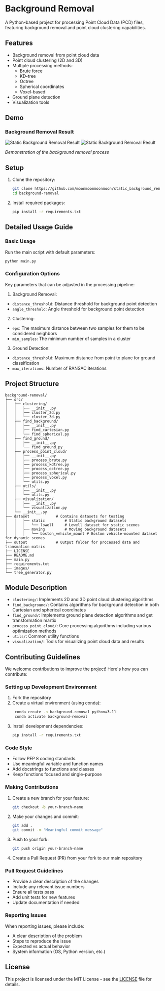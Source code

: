 # Background Removal

A Python-based project for processing Point Cloud Data (PCD) files, featuring background removal and point cloud clustering capabilities.

## Features

- Background removal from point cloud data
- Point cloud clustering (2D and 3D)
- Multiple processing methods:
  - Brute force
  - KD-tree
  - Octree
  - Spherical coordinates
  - Voxel-based
- Ground plane detection
- Visualization tools

## Demo
### Background Removal Result
![Static Background Removal Result](https://github.com/moonmoonmoonmoon/background_removal/blob/main/images/static/Screenshot%20from%202024-11-02%2000-03-58.png)
![Static Background Removal Result](https://github.com/moonmoonmoonmoon/background_removal/blob/main/images/static/Screenshot%20from%202024-11-02%2000-03-51.png)


*Demonstration of the background removal process*

## Setup

1. Clone the repository:
   ```bash
   git clone https://github.com/moonmoonmoonmoon/static_background_removal.git
   cd background-removal
   ```

2. Install required packages:
   ```bash
   pip install -r requirements.txt
   ```

## Detailed Usage Guide

### Basic Usage

Run the main script with default parameters:
```bash
python main.py
```

### Configuration Options

Key parameters that can be adjusted in the processing pipeline:

1. Background Removal:
- `distance_threshold`: Distance threshold for background point detection
- `angle_threshold`: Angle threshold for background point detection

2. Clustering:
- `eps`: The maximum distance between two samples for them to be considered neighbors
- `min_samples`: The minimum number of samples in a cluster

3. Ground Detection:
- `distance_threshold`: Maximum distance from point to plane for ground classification
- `max_iterations`: Number of RANSAC iterations

## Project Structure

```
background-removal/
├── src/
│   ├── clustering/
│   │   ├── __init__.py
│   │   ├── cluster_2d.py
│   │   └── cluster_3d.py
│   ├── find_background/
│   │   ├── __init__.py
│   │   ├── find_cartesian.py
│   │   └── find_spherical.py
│   ├── find_ground/
│   │   ├── __init__.py
│   │   └── find_ground.py
│   ├── process_point_cloud/
│   │   ├── __init__.py
│   │   ├── process_brute.py
│   │   ├── process_kdtree.py
│   │   ├── process_octree.py
│   │   ├── process_spherical.py
│   │   ├── process_voxel.py
│   │   └── utils.py
│   ├── utils/
│   │   ├── __init__.py
│   │   └── utils.py
│   ├── visualization/
│   │   ├── __init__.py
│   │   └── visualization.py
│   └── __init__.py
├── dataset            # Contains datasets for testing
│   │   ├── static         # Static background datasets
│   │   │   └── lowell     # Lowell dataset for static scenes
│   │   ├── moving         # Moving background datasets
│   │   │   └── boston_vehicle_mount # Boston vehicle-mounted dataset for dynamic scenes
├── output             # Output folder for processed data and transmation matrix
├── LICENSE
├── README.md
├── main.py
├── requirements.txt
├── images/
└── tree_generator.py
```

## Module Description

- `clustering/`: Implements 2D and 3D point cloud clustering algorithms
- `find_background/`: Contains algorithms for background detection in both Cartesian and spherical coordinates
- `find_ground/`: Implements ground plane detection algorithms and get transformation martix
- `process_point_cloud/`: Core processing algorithms including various optimization methods
- `utils/`: Common utility functions
- `visualization/`: Tools for visualizing point cloud data and results

## Contributing Guidelines

We welcome contributions to improve the project! Here's how you can contribute:

### Setting up Development Environment

1. Fork the repository
2. Create a virtual environment (using conda):
   ```bash
    conda create -n background-removal python=3.11
    conda activate background-removal
   ```
3. Install development dependencies:
   ```bash
   pip install -r requirements.txt
   ```

### Code Style

- Follow PEP 8 coding standards
- Use meaningful variable and function names
- Add docstrings to functions and classes
- Keep functions focused and single-purpose

### Making Contributions

1. Create a new branch for your feature:
   ```bash
   git checkout -b your-branch-name
   ```

2. Make your changes and commit:
   ```bash
   git add .
   git commit -m "Meaningful commit message"
   ```

3. Push to your fork:
   ```bash
   git push origin your-branch-name
   ```

4. Create a Pull Request (PR) from your fork to our main repository

### Pull Request Guidelines

- Provide a clear description of the changes
- Include any relevant issue numbers
- Ensure all tests pass
- Add unit tests for new features
- Update documentation if needed

### Reporting Issues

When reporting issues, please include:
- A clear description of the problem
- Steps to reproduce the issue
- Expected vs actual behavior
- System information (OS, Python version, etc.)

## License

This project is licensed under the MIT License - see the [LICENSE](LICENSE) file for details.

